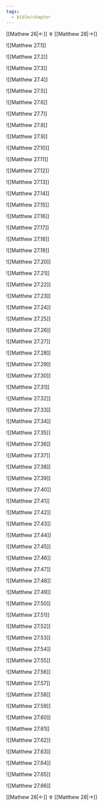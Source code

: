 ```yaml
---
tags:
  - bible/chapter
---
```

[[Mathew 26|<-]] ✞​ [[Matthew 28|->]]

![[Matthew 27.1]]

![[Matthew 27.2]]

![[Matthew 27.3]]

![[Matthew 27.4]]

![[Matthew 27.5]]

![[Matthew 27.6]]

![[Matthew 27.7]]

![[Matthew 27.8]]

![[Matthew 27.9]]

![[Matthew 27.10]]

![[Matthew 27.11]]

![[Matthew 27.12]]

![[Matthew 27.13]]

![[Matthew 27.14]]

![[Matthew 27.15]]

![[Matthew 27.16]]

![[Matthew 27.17]]

![[Matthew 27.18]]

![[Matthew 27.19]]

![[Matthew 27.20]]

![[Matthew 27.21]]

![[Matthew 27.22]]

![[Matthew 27.23]]

![[Matthew 27.24]]

![[Matthew 27.25]]

![[Matthew 27.26]]

![[Matthew 27.27]]

![[Matthew 27.28]]

![[Matthew 27.29]]

![[Matthew 27.30]]

![[Matthew 27.31]]

![[Matthew 27.32]]

![[Matthew 27.33]]

![[Matthew 27.34]]

![[Matthew 27.35]]

![[Matthew 27.36]]

![[Matthew 27.37]]

![[Matthew 27.38]]

![[Matthew 27.39]]

![[Matthew 27.40]]

![[Matthew 27.41]]

![[Matthew 27.42]]

![[Matthew 27.43]]

![[Matthew 27.44]]

![[Matthew 27.45]]

![[Matthew 27.46]]

![[Matthew 27.47]]

![[Matthew 27.48]]

![[Matthew 27.49]]

![[Matthew 27.50]]

![[Matthew 27.51]]

![[Matthew 27.52]]

![[Matthew 27.53]]

![[Matthew 27.54]]

![[Matthew 27.55]]

![[Matthew 27.56]]

![[Matthew 27.57]]

![[Matthew 27.58]]

![[Matthew 27.59]]

![[Matthew 27.60]]

![[Matthew 27.61]]

![[Matthew 27.62]]

![[Matthew 27.63]]

![[Matthew 27.64]]

![[Matthew 27.65]]

![[Matthew 27.66]]

[[Mathew 26|<-]] ✞​ [[Matthew 28|->]]

